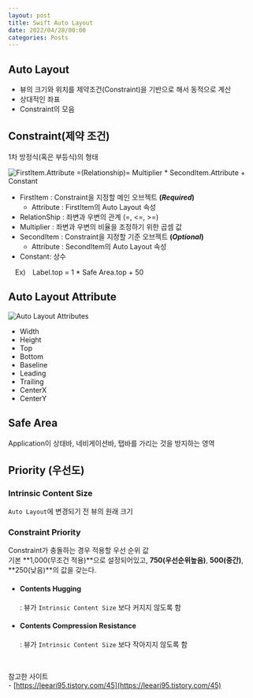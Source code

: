 ```yaml
---
layout: post
title: Swift Auto Layout
date: 2022/04/28/00:00
categories: Posts
---
```


## Auto Layout

- 뷰의 크기와 위치를 제약조건(Constraint)을 기반으로 해서 동적으로 계산
- 상대적인 좌표
- Constraint의 모음

## Constraint(제약 조건)

1차 방정식(혹은 부등식)의 형태

![FirstItem.Attribute =(Relationship)= Multiplier \* SecondItem.Attribute \+ Constant](http://woin2ee.github.io/asset/images/Constraint-linear-equation.png)

- FirstItem : Constraint을 지정할 메인 오브젝트 **(*Required*)**
  - Attribute : FirstItem의 Auto Layout 속성
- RelationShip : 좌변과 우변의 관계 (=, <=, >=)
- Multiplier : 좌변과 우변의 비율을 조정하기 위한 곱셈 값
- SecondItem : Constraint을 지정할 기준 오브젝트 **(*Optional*)**
  - Attribute : SecondItem의 Auto Layout 속성
- Constant: 상수

 Ex) Label.top = 1 * Safe Area.top + 50

## Auto Layout Attribute

![Auto Layout Attributes](http://woin2ee.github.io/asset/images/Auto-Layout-Attributes.png)

- Width
- Height
- Top
- Bottom
- Baseline
- Leading
- Trailing
- CenterX
- CenterY

## Safe Area

Application이 상태바, 네비게이션바, 탭바를 가리는 것을 방지하는 영역

## Priority (우선도)

### Intrinsic Content Size

`Auto Layout`에 변경되기 전 뷰의 원래 크기

### Constraint Priority

Constraint가 충돌하는 경우 적용할 우선 순위 값  
기본 **1,000(무조건 적용)**으로 설정되어있고, **750(우선순위높음)**, **500(중간)**, **250(낮음)**의 값을 갖는다.

- #### Contents Hugging

  : 뷰가 `Intrinsic Content Size` 보다 커지지 않도록 함

- #### Contents Compression Resistance

  : 뷰가 `Intrinsic Content Size` 보다 작아지지 않도록 함

&nbsp;

참고한 사이트  
\- [https://leeari95.tistory.com/45](https://leeari95.tistory.com/45)
